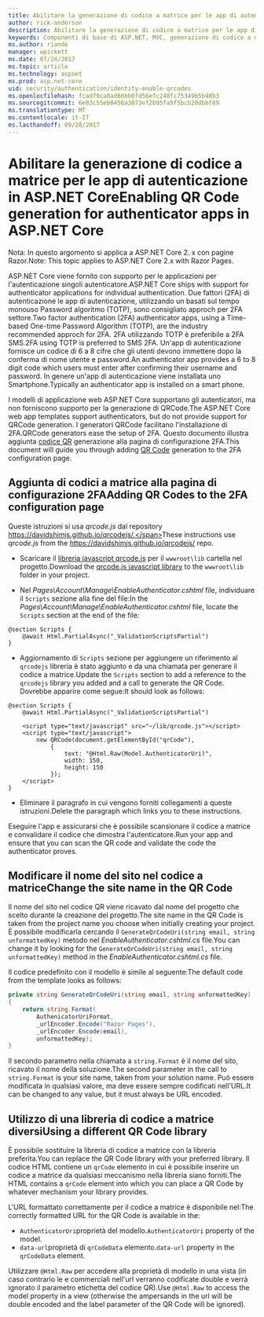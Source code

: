 ```yaml
---
title: Abilitare la generazione di codice a matrice per le app di autenticazione in ASP.NET Core
author: rick-anderson
description: Abilitare la generazione di codice a matrice per le app di autenticazione in ASP.NET Core
keywords: Componenti di base di ASP.NET, MVC, generazione di codice a matrice, l'autenticatore, 2FA
ms.author: riande
manager: wpickett
ms.date: 07/24/2017
ms.topic: article
ms.technology: aspnet
ms.prod: asp.net-core
uid: security/authentication/identity-enable-qrcodes
ms.openlocfilehash: fcadf9ca0ad66bb0fd56efc248fc7534965b48b3
ms.sourcegitcommit: 6e83c55eb0450a3073ef2b95fa5f5bcb20dbbf89
ms.translationtype: MT
ms.contentlocale: it-IT
ms.lasthandoff: 09/28/2017
---
```

# <a name="enabling-qr-code-generation-for-authenticator-apps-in-aspnet-core"></a><span data-ttu-id="b4ede-104">Abilitare la generazione di codice a matrice per le app di autenticazione in ASP.NET Core</span><span class="sxs-lookup"><span data-stu-id="b4ede-104">Enabling QR Code generation for authenticator apps in ASP.NET Core</span></span>

<span data-ttu-id="b4ede-105">Nota: In questo argomento si applica a ASP.NET Core 2. x con pagine Razor.</span><span class="sxs-lookup"><span data-stu-id="b4ede-105">Note: This topic applies to ASP.NET Core 2.x with Razor Pages.</span></span>

<span data-ttu-id="b4ede-106">ASP.NET Core viene fornito con supporto per le applicazioni per l'autenticazione singoli autenticatore.</span><span class="sxs-lookup"><span data-stu-id="b4ede-106">ASP.NET Core ships with support for authenticator applications for individual authentication.</span></span> <span data-ttu-id="b4ede-107">Due fattori (2FA) di autenticazione le app di autenticazione, utilizzando un basati sul tempo monouso Password algoritmo (TOTP), sono consigliato approch per 2FA settore.</span><span class="sxs-lookup"><span data-stu-id="b4ede-107">Two factor authentication (2FA) authenticator apps, using a Time-based One-time Password Algorithm (TOTP), are the industry recommended approch for 2FA.</span></span> <span data-ttu-id="b4ede-108">2FA utilizzando TOTP è preferibile a 2FA SMS.</span><span class="sxs-lookup"><span data-stu-id="b4ede-108">2FA using TOTP is preferred to SMS 2FA.</span></span> <span data-ttu-id="b4ede-109">Un'app di autenticazione fornisce un codice di 6 a 8 cifre che gli utenti devono immettere dopo la conferma di nome utente e password.</span><span class="sxs-lookup"><span data-stu-id="b4ede-109">An authenticator app provides a 6 to 8 digit code which users must enter after confirming their username and password.</span></span> <span data-ttu-id="b4ede-110">In genere un'app di autenticazione viene installata uno Smartphone.</span><span class="sxs-lookup"><span data-stu-id="b4ede-110">Typically an authenticator app is installed on a smart phone.</span></span>

<span data-ttu-id="b4ede-111">I modelli di applicazione web ASP.NET Core supportano gli autenticatori, ma non forniscono supporto per la generazione di QRCode.</span><span class="sxs-lookup"><span data-stu-id="b4ede-111">The ASP.NET Core web app templates support authenticators, but do not provide support for QRCode generation.</span></span> <span data-ttu-id="b4ede-112">I generatori QRCode facilitano l'installazione di 2FA.</span><span class="sxs-lookup"><span data-stu-id="b4ede-112">QRCode generators ease the setup of 2FA.</span></span> <span data-ttu-id="b4ede-113">Questo documento illustra aggiunta [codice QR](https://wikipedia.org/wiki/QR_code) generazione alla pagina di configurazione 2FA.</span><span class="sxs-lookup"><span data-stu-id="b4ede-113">This document will guide you through adding [QR Code](https://wikipedia.org/wiki/QR_code) generation to the 2FA configuration page.</span></span>

## <a name="adding-qr-codes-to-the-2fa-configuration-page"></a><span data-ttu-id="b4ede-114">Aggiunta di codici a matrice alla pagina di configurazione 2FA</span><span class="sxs-lookup"><span data-stu-id="b4ede-114">Adding QR Codes to the 2FA configuration page</span></span>

<span data-ttu-id="b4ede-115">Queste istruzioni si usa *qrcode.js* dal repository https://davidshimjs.github.io/qrcodejs/.</span><span class="sxs-lookup"><span data-stu-id="b4ede-115">These instructions use *qrcode.js* from the https://davidshimjs.github.io/qrcodejs/ repo.</span></span>

* <span data-ttu-id="b4ede-116">Scaricare il [libreria javascript qrcode.js](https://davidshimjs.github.io/qrcodejs/) per il `wwwroot\lib` cartella nel progetto.</span><span class="sxs-lookup"><span data-stu-id="b4ede-116">Download the  [qrcode.js javascript library](https://davidshimjs.github.io/qrcodejs/) to the `wwwroot\lib` folder in your project.</span></span>

* <span data-ttu-id="b4ede-117">Nel *Pages\Account\Manage\EnableAuthenticator.cshtml* file, individuare il `Scripts` sezione alla fine del file:</span><span class="sxs-lookup"><span data-stu-id="b4ede-117">In the *Pages\Account\Manage\EnableAuthenticator.cshtml* file, locate the `Scripts` section at the end of the file:</span></span>

```cshtml
@section Scripts {
    @await Html.PartialAsync("_ValidationScriptsPartial")
}
```

* <span data-ttu-id="b4ede-118">Aggiornamento di `Scripts` sezione per aggiungere un riferimento al `qrcodejs` libreria è stato aggiunto e da una chiamata per generare il codice a matrice.</span><span class="sxs-lookup"><span data-stu-id="b4ede-118">Update the `Scripts` section to add a reference to the `qrcodejs` library you added and a call to generate the QR Code.</span></span> <span data-ttu-id="b4ede-119">Dovrebbe apparire come segue:</span><span class="sxs-lookup"><span data-stu-id="b4ede-119">It should look as follows:</span></span>

```cshtml
@section Scripts {
    @await Html.PartialAsync("_ValidationScriptsPartial")

    <script type="text/javascript" src="~/lib/qrcode.js"></script>
    <script type="text/javascript">
        new QRCode(document.getElementById("qrCode"),
            {
                text: "@Html.Raw(Model.AuthenticatorUri)",
                width: 150,
                height: 150
            });
    </script>
}
```

* <span data-ttu-id="b4ede-120">Eliminare il paragrafo in cui vengono forniti collegamenti a queste istruzioni.</span><span class="sxs-lookup"><span data-stu-id="b4ede-120">Delete the paragraph which links you to these instructions.</span></span>

<span data-ttu-id="b4ede-121">Eseguire l'app e assicurarsi che è possibile scansionare il codice a matrice e convalidare il codice che dimostra l'autenticatore.</span><span class="sxs-lookup"><span data-stu-id="b4ede-121">Run your app and ensure that you can scan the QR code and validate the code the authenticator proves.</span></span>

## <a name="change-the-site-name-in-the-qr-code"></a><span data-ttu-id="b4ede-122">Modificare il nome del sito nel codice a matrice</span><span class="sxs-lookup"><span data-stu-id="b4ede-122">Change the site name in the QR Code</span></span>

<span data-ttu-id="b4ede-123">Il nome del sito nel codice QR viene ricavato dal nome del progetto che scelto durante la creazione del progetto.</span><span class="sxs-lookup"><span data-stu-id="b4ede-123">The site name in the QR Code is taken from the project name you choose when initially creating your project.</span></span> <span data-ttu-id="b4ede-124">È possibile modificarla cercando il `GenerateQrCodeUri(string email, string unformattedKey)` metodo nel *EnableAuthenticator.cshtml.cs* file.</span><span class="sxs-lookup"><span data-stu-id="b4ede-124">You can change it by looking for the `GenerateQrCodeUri(string email, string unformattedKey)` method in  the *EnableAuthenticator.cshtml.cs* file.</span></span> 

<span data-ttu-id="b4ede-125">Il codice predefinito con il modello è simile al seguente:</span><span class="sxs-lookup"><span data-stu-id="b4ede-125">The default code from the template looks as follows:</span></span>

```c#
private string GenerateQrCodeUri(string email, string unformattedKey)
{
    return string.Format(
        AuthenicatorUriFormat,
        _urlEncoder.Encode("Razor Pages"),
        _urlEncoder.Encode(email),
        unformattedKey);
}
```

<span data-ttu-id="b4ede-126">Il secondo parametro nella chiamata a `string.Format` è il nome del sito, ricavato il nome della soluzione.</span><span class="sxs-lookup"><span data-stu-id="b4ede-126">The second parameter in the call to `string.Format` is your site name, taken from your solution name.</span></span> <span data-ttu-id="b4ede-127">Può essere modificata in qualsiasi valore, ma deve essere sempre codificati nell'URL.</span><span class="sxs-lookup"><span data-stu-id="b4ede-127">It can be changed to any value, but it must always be URL encoded.</span></span>

## <a name="using-a-different-qr-code-library"></a><span data-ttu-id="b4ede-128">Utilizzo di una libreria di codice a matrice diversi</span><span class="sxs-lookup"><span data-stu-id="b4ede-128">Using a different QR Code library</span></span>

<span data-ttu-id="b4ede-129">È possibile sostituire la libreria di codice a matrice con la libreria preferita.</span><span class="sxs-lookup"><span data-stu-id="b4ede-129">You can replace the QR Code library with your preferred library.</span></span> <span data-ttu-id="b4ede-130">Il codice HTML contiene un `qrCode` elemento in cui è possibile inserire un codice a matrice da qualsiasi meccanismo nella libreria siano forniti.</span><span class="sxs-lookup"><span data-stu-id="b4ede-130">The HTML contains a `qrCode` element into which you can place a QR Code by whatever mechanism your library provides.</span></span>

<span data-ttu-id="b4ede-131">L'URL formattato correttamente per il codice a matrice è disponibile nel:</span><span class="sxs-lookup"><span data-stu-id="b4ede-131">The correctly formatted URL for the QR Code is available in the:</span></span>

* <span data-ttu-id="b4ede-132">`AuthenticatorUri`proprietà del modello.</span><span class="sxs-lookup"><span data-stu-id="b4ede-132">`AuthenticatorUri` property of the model.</span></span>
* <span data-ttu-id="b4ede-133">`data-url`proprietà di `qrCodeData` elemento.</span><span class="sxs-lookup"><span data-stu-id="b4ede-133">`data-url` property in the `qrCodeData` element.</span></span> 

<span data-ttu-id="b4ede-134">Utilizzare `@Html.Raw` per accedere alla proprietà di modello in una vista (in caso contrario le e commerciali nell'url verranno codificate double e verrà ignorato il parametro etichetta del codice QR).</span><span class="sxs-lookup"><span data-stu-id="b4ede-134">Use `@Html.Raw` to access the model property in a view (otherwise the ampersands in the url will be double encoded and the label parameter of the QR Code will be ignored).</span></span>
